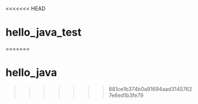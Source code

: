 <<<<<<< HEAD
# hello_java_test
=======
# hello_java
>>>>>>> 881ce1b374b0a91694aad31457627e6ed1b3fe79
